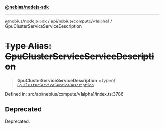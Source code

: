 [**@nebius/nodejs-sdk**](../../../../../README.md)

---

[@nebius/nodejs-sdk](../../../../../README.md) / [api/nebius/compute/v1alpha1](../README.md) / GpuClusterServiceServiceDescription

# ~~Type Alias: GpuClusterServiceServiceDescription~~

> **GpuClusterServiceServiceDescription** = _typeof_ [`GpuClusterServiceServiceDescription`](../variables/GpuClusterServiceServiceDescription.md)

Defined in: src/api/nebius/compute/v1alpha1/index.ts:3786

## Deprecated

Deprecated.

